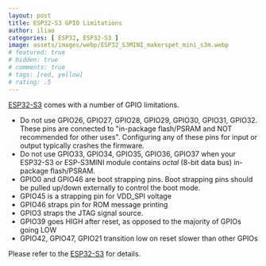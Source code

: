 ```yaml
---
layout: post
title: ESP32-S3 GPIO Limitations
author: iliao
categories: [ ESP32, ESP32-S3 ]
image: assets/images/webp/ESP32_S3MINI_makerspet_mini_s3m.webp
# featured: true
# hidden: true
# comments: true
# tags: [red, yellow]
# rating: .5
---
```


[ESP32-S3](https://www.espressif.com/sites/default/files/documentation/esp32-s3_datasheet_en.pdf) comes with a number of GPIO limitations.

- Do not use GPIO26, GPIO27, GPIO28, GPIO29, GPIO30, GPIO31, GPIO32. These pins are connected to "in-package flash/PSRAM and NOT recommended for other uses". Configuring any of these pins for input or output typically crashes the firmware.
- Do not use GPIO33, GPIO34, GPIO35, GPIO36, GPIO37 when your ESP32-S3 or ESP-S3MINI module contains *octal* (8-bit data bus) in-package flash/PSRAM.
- GPIO0 and GPIO46 are boot strapping pins. Boot strapping pins should be pulled up/down externally to control the boot mode.
- GPIO45 is a strapping pin for VDD_SPI voltage
- GPIO46 straps pin for ROM message printing
- GPIO3 straps the JTAG signal source.
- GPIO39 goes HIGH after reset, as opposed to the majority of GPIOs going LOW
- GPIO42, GPIO47, GPIO21 transition low on reset slower than other GPIOs

Please refer to the [ESP32-S3](https://www.espressif.com/sites/default/files/documentation/esp32-s3_datasheet_en.pdf) for details.